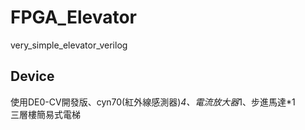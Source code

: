 # FPGA_Elevator
very_simple_elevator_verilog  
## Device
使用DE0-CV開發版、cyn70(紅外線感測器)*4、電流放大器*1、步進馬達*1  
三層樓簡易式電梯  
